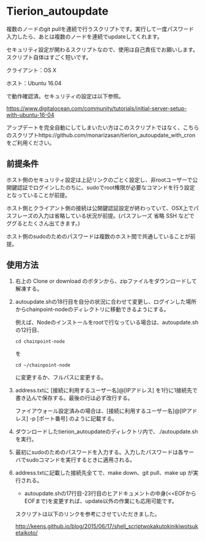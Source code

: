 # Tierion_autoupdate

複数のノードのgit pullを連続で行うスクリプトです。実行して一度パスワード入力したら、あとは複数のノードを連続でupdateしてくれます。

セキュリティ設定が関わるスクリプトなので、使用は自己責任でお願いします。スクリプト自体はすごく短いです。  
  
クライアント：OS X     
  
ホスト：Ubuntu 16.04  
  
で動作確認済。セキュリティの設定は以下参照。  
  
https://www.digitalocean.com/community/tutorials/initial-server-setup-with-ubuntu-16-04    

アップデートを完全自動にしてしまいたい方はこのスクリプトではなく、こちらのスクリプトhttps://github.com/monarizasan/tierion_autoupdate_with_cron をご利用ください。
  
  
## 前提条件  
  
ホスト側のセキュリティ設定は上記リンクのごとく設定し、非rootユーザーで公開鍵認証でログインしたのちに、sudoでroot権限が必要なコマンドを行う設定となっていることが前提。    
  
ホスト側とクライアント側の接続は公開鍵認証設定が終わっていて、OSX上でパスフレーズの入力は省略している状況が前提。(パスフレーズ 省略 SSH などでググるとたくさん出てきます。)   
  
ホスト側のsudoのためのパスワードは複数のホスト間で共通していることが前提。    
  
  
  
## 使用方法  
  
1. 右上の Clone or download のボタンから、zipファイルをダウンロードして解凍する。  
  
2. autoupdate.shの18行目を自分の状況に合わせて変更し、ログインした場所からchainpoint-nodeのディレクトリに移動できるようにする。  
  
   例えば、Nodeのインストールをrootで行なっている場合は、autoupdate.shの12行目、  
  
   `cd chainpoint-node`  
  
   を  
  
   `cd ~/chainpoint-node`  
  
   に変更するか、フルパスに変更する。  
  
3. address.txtに [接続に利用するユーザー名]@[IPアドレス] を1行に1接続先で書き込んで保存する。最後の行は必ず改行する。  
  
   ファイアウォール設定済みの場合は、[接続に利用するユーザー名]@[IPアドレス] -p [ポート番号] のように記載する。  
     
4. ダウンロードしたtierion_autoupdateのディレクトリ内で、./autoupdate.sh を実行。  
  
5. 最初にsudoのためのパスワードを入力する。入力したパスワードは各サーバでsudoコマンドを実行するときに適用される。  
  
6. address.txtに記載した接続先全てで、make down、git pull、make up が実行される。  
  
  
   * autoupdate.shの17行目-23行目のヒアドキュメントの中身(<<EOFからEOFまで)を変更すれば、update以外の作業にも応用可能です。  
     
     
  
   スクリプトは以下のリンクを参考にさせていただきました。  
  
   http://keens.github.io/blog/2015/06/17/shell_scriptwokakutokinikiwotsuketaikoto/  
  
   
